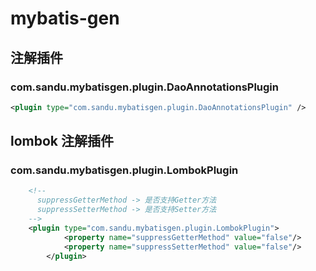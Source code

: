 # mybatis-gen

## 注解插件 
### com.sandu.mybatisgen.plugin.DaoAnnotationsPlugin
```xml
<plugin type="com.sandu.mybatisgen.plugin.DaoAnnotationsPlugin" />
```
## lombok 注解插件 
### com.sandu.mybatisgen.plugin.LombokPlugin
```xml
    <!-- 
      suppressGetterMethod -> 是否支持Getter方法
      suppressSetterMethod -> 是否支持Setter方法
    -->
    <plugin type="com.sandu.mybatisgen.plugin.LombokPlugin">
			<property name="suppressGetterMethod" value="false"/>
			<property name="suppressSetterMethod" value="false"/>
		</plugin>
```
